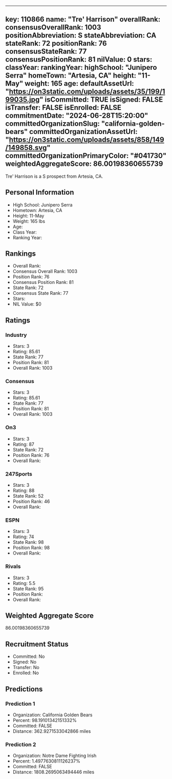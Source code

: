 ---
  key: 110866
  name: "Tre' Harrison"
  overallRank: 
  consensusOverallRank: 1003
  positionAbbreviation: S
  stateAbbreviation: CA
  stateRank: 72
  positionRank: 76
  consensusStateRank: 77
  consensusPositionRank: 81
  nilValue: 0
  stars: 
  classYear: 
  rankingYear: 
  highSchool: "Junipero Serra"
  homeTown: "Artesia, CA"
  height: "11-May"
  weight: 165
  age: 
  defaultAssetUrl: "https://on3static.com/uploads/assets/35/199/199035.jpg"
  isCommitted: TRUE
  isSigned: FALSE
  isTransfer: FALSE
  isEnrolled: FALSE
  commitmentDate: "2024-06-28T15:20:00"
  committedOrganizationSlug: "california-golden-bears"
  committedOrganizationAssetUrl: "https://on3static.com/uploads/assets/858/149/149858.svg"
  committedOrganizationPrimaryColor: "#041730"
  weightedAggregateScore: 86.00198360655739
  ---
  
  Tre' Harrison is a S prospect from Artesia, CA.
  
  ## Personal Information
  - High School: Junipero Serra
  - Hometown: Artesia, CA
  - Height: 11-May
  - Weight: 165 lbs
  - Age: 
  - Class Year: 
  - Ranking Year: 
  
  ## Rankings
  - Overall Rank: 
  - Consensus Overall Rank: 1003
  - Position Rank: 76
  - Consensus Position Rank: 81
  - State Rank: 72
  - Consensus State Rank: 77
  - Stars: 
  - NIL Value: $0
  
  ## Ratings
  
  ### Industry
  - Stars: 3
  - Rating: 85.61
  - State Rank: 77
  - Position Rank: 81
  - Overall Rank: 1003
  
  ### Consensus
  - Stars: 3
  - Rating: 85.61
  - State Rank: 77
  - Position Rank: 81
  - Overall Rank: 1003
  
  ### On3
  - Stars: 3
  - Rating: 87
  - State Rank: 72
  - Position Rank: 76
  - Overall Rank: 
  
  ### 247Sports
  - Stars: 3
  - Rating: 88
  - State Rank: 52
  - Position Rank: 46
  - Overall Rank: 
  
  ### ESPN
  - Stars: 3
  - Rating: 74
  - State Rank: 98
  - Position Rank: 98
  - Overall Rank: 
  
  ### Rivals
  - Stars: 3
  - Rating: 5.5
  - State Rank: 95
  - Position Rank: 
  - Overall Rank: 
  
  ## Weighted Aggregate Score
  86.00198360655739
  
  ## Recruitment Status
  - Committed: No
  - Signed: No
  - Transfer: No
  - Enrolled: No
  
  
  
  ## Predictions
  
  ### Prediction 1
  - Organization: California Golden Bears
  - Percent: 98.19101342151332%
  - Committed: FALSE
  - Distance: 362.9271533042866 miles
  
  ### Prediction 2
  - Organization: Notre Dame Fighting Irish
  - Percent: 1.4977630811126237%
  - Committed: FALSE
  - Distance: 1808.2695063494446 miles
  